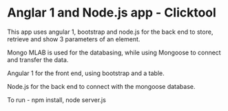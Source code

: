 # Anglar 1 and Node.js app - Clicktool 


This app uses angular 1, bootstrap and node.js for the back end to store, retrieve and show 3 parameters of an element.

Mongo MLAB is used for the databasing, while using Mongoose to connect and transfer the data.

Angular 1 for the front end, using bootstrap and a table.

Node.js for the back end to connect with the mongoose database.

To run - npm install, node server.js
